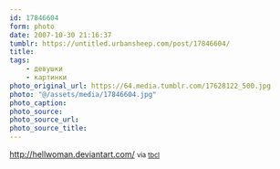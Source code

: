 ```yaml
---
id: 17846604
form: photo
date: 2007-10-30 21:16:37
tumblr: https://untitled.urbansheep.com/post/17846604/
title:
tags:
    - девушки
    - картинки
photo_original_url: https://64.media.tumblr.com/17628122_500.jpg
photo: "@/assets/media/17846604.jpg"
photo_caption:
photo_source:
photo_source_url:
photo_source_title:
---
```


<p><a href="http://hellwoman.deviantart.com/">http://hellwoman.deviantart.com/</a> <small>via <a href="http://tbcl.tumblr.com/post/17679656">tbcl</a></small></p>
